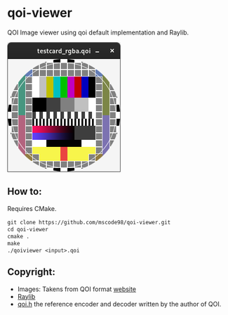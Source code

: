 # qoi-viewer

QOI Image viewer using qoi default implementation and Raylib.

![example](test.png)

## How to:

Requires CMake.

```console
git clone https://github.com/mscode98/qoi-viewer.git
cd qoi-viewer
cmake .
make
./qoiviewer <input>.qoi
```

## Copyright:

- Images: Takens from QOI format [website](https://qoiformat.org/)
- [Raylib](https://github.com/raysan5/raylib)
- [qoi.h](https://github.com/phoboslab/qoi) the reference encoder and decoder written by the author of QOI.